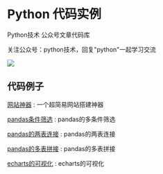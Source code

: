 # Python 代码实例

Python技术 公众号文章代码库

关注公众号：python技术，回复"python"一起学习交流

![](http://favorites.ren/assets/images/python.jpg)

## 代码例子

[网站神器](https://github.com/JustDoPython/python-examples/tree/master/qingxiangke/easyWeb) : 一个超简易网站搭建神器

[pandas条件筛选](https://github.com/JustDoPython/python-examples/tree/master/qingxiangke/PandasSift) : pandas的多条件筛选

[pandas的两表连接](https://github.com/JustDoPython/python-examples/tree/master/qingxiangke/pandasMerge) : pandas的两表连接

[pandas的多表拼接](https://github.com/JustDoPython/python-examples/tree/master/qingxiangke/joint) : pandas的多表拼接

[echarts的可视化](https://github.com/JustDoPython/python-examples/tree/master/qingxiangke/shift) : echarts的可视化